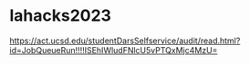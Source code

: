 # lahacks2023

https://act.ucsd.edu/studentDarsSelfservice/audit/read.html?id=JobQueueRun!!!!ISEhIWludFNlcU5vPTQxMjc4MzU=
